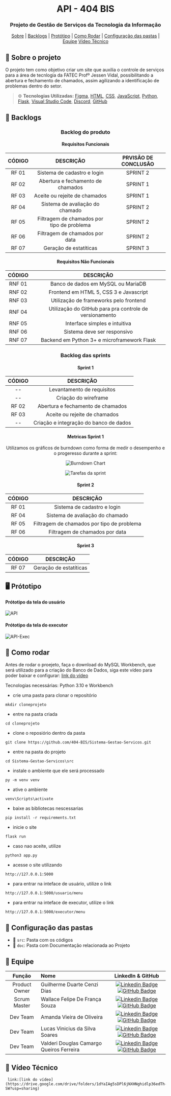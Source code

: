 <h1 align="center">  API - 404 BIS </h1>
<h3 align="center"> Projeto de Gestão de Serviços da Tecnologia da Informação </h3>

<p align="center">
    <a href="#sobre">Sobre</a> | 
    <a href="#backlog">Backlogs</a> | 
    <a href="#prototipo">Protótipo</a> | 
    <a href="#rodar">Como Rodar</a> |
    <a href="#pastas">Configuração das pastas</a> | 
    <a href="#equipe">Equipe</a>
    <a href="#video">Vídeo Técnico</a>
</p>

<span id="sobre">

## :pencil: Sobre o projeto
 O projeto tem como objetivo criar um site que auxilia o controle de serviços para a área de tecnlogia da FATEC Profº Jessen Vidal,
 possibilitando a abertura e fechamento de chamados, assim agilizando a identificação de problemas dentro do setor.
    
  
> :gear: **Tecnologias Utilizadas:** [Figma](http://www.figma.com), [HTML](https://developer.mozilla.org/pt-BR/docs/Web/HTML), [CSS](https://developer.mozilla.org/pt-BR/docs/Web/CSS), [JavaScript](https://developer.mozilla.org/pt-BR/docs/Web/JavaScript), [Python](https://www.python.org/), [Flask](https://flask.palletsprojects.com/en/2.0.x/), [Visual Studio Code](https://code.visualstudio.com/), [Discord](https://discord.com/), [GitHub](https://github.com/)
   
 <span id="backlog">  
   
 ## :dart: Backlogs  
     
 <div align="center">   
  
   
 ### Backlog do produto
 #### Requisitos Funcionais  
| CÓDIGO | DESCRIÇÃO | PRVISÃO DE CONCLUSÃO |
|:------:|:---------:|:--------------------:|
| RF 01 | Sistema de cadastro e login | SPRINT 2 |
| RF 02 | Abertura e fechamento de chamados | SPRINT 1 |
| RF 03 | Aceite ou rejeite de chamados | SPRINT 1 |
| RF 04 | Sistema de avaliação do chamado | SPRINT 2 |
| RF 05 | Filtragem de chamados por tipo de problema | SPRINT 2 |
| RF 06 | Filtragem de chamados por data | SPRINT 2 |
| RF 07 | Geração de estatíticas | SPRINT 3 |
 
#### Requisitos Não Funcionais  
| CÓDIGO | DESCRIÇÃO | 
|:------:|:---------:|
| RNF 01 | Banco de dados em MySQL ou MariaDB |
| RNF 02 | Frontend em HTML 5, CSS 3 e Javascript |
| RNF 03 | Utilização de frameworks pelo frontend |
| RNF 04 | Utilização do GitHub para pra controle de versionamento |
| RNF 05 | Interface simples e intuitiva |  
| RNF 06 | Sistema deve ser responsivo |
| RNF 07 | Backend em Python 3+ e microframework Flask |
     
### Backlog das sprints 
#### Sprint 1
| CÓDIGO | DESCRIÇÃO |
|:------:|:---------:|
| --    | Levantamento de requisitos |
| --    | Criação do wireframe |
| RF 02 | Abertura e fechamento de chamados |
| RF 03 | Aceite ou rejeite de chamados |
| --    | Criação e integração do banco de dados |  
     
#### Metricas Sprint 1      
 Utilizamos os gráficos de burndown como forma de medir o desempenho e o progeresso durante a sprint:
  
 ![Burndown Chart](https://user-images.githubusercontent.com/92696799/163481889-2437818c-bdb1-4c7a-b16f-e78ee6afe424.png)
 
 ![Tarefas da sprint](https://user-images.githubusercontent.com/92696799/163482971-bf152d18-be96-4270-8b33-98c68c556097.jpg)

  
     
#### Sprint 2
| CÓDIGO | DESCRIÇÃO |
|:------:|:---------:|
| RF 01 | Sistema de cadastro e login |
| RF 04 | Sistema de avaliação do chamado 
| RF 05 | Filtragem de chamados por tipo de problema |
| RF 06 | Filtragem de chamados por data |

#### Sprint 3
| CÓDIGO | DESCRIÇÃO |
|:------:|:---------:|
| RF 07 | Geração de estatíticas | SPRINT 3 |

</div>     

<span id="prototipo"> 
  
## :desktop_computer: Prótotipo
  
#### Prótotipo da tela do usuário
    
![API](https://user-images.githubusercontent.com/92696799/163493216-654e13f5-c4b9-43df-a295-8dd7b179e3dc.gif)
    
#### Prótotipo da tela do executor
![API-Exec](https://user-images.githubusercontent.com/92696799/163494007-21cde00e-1f0f-4c82-a52f-51ee6eef6012.gif)

<span id="rodar"> 
    
## :mag_right: Como rodar

Antes de rodar o proejeto, faça o download do MySQL Workbench, que será utilizado para a criação do Banco de Dados, siga este vídeo para poder baixar e configurar: [link do vídeo](https://drive.google.com/drive/folders/1dYaIAg5sDPl6jNXHNghidlp36edTh-SW?usp=sharing)   
    
Tecnologias necessárias: Python 3.10 e Workbench
    
- crie uma pasta para clonar o repositório 
~~~
mkdir cloneprojeto  
~~~
    
- entre na pasta criada  
~~~
cd cloneprojeto
~~~
 
- clone o reposiório dentro da pasta 
~~~   
git clone https://github.com/404-BIS/Sistema-Gestao-Servicos.git
~~~
    
- entre na pasta do projeto 
~~~   
cd Sistema-Gestao-Servicos\src
~~~
    
- instale o ambiente que ele será processado 
~~~   
py -m venv venv
~~~
    
- ative o ambiente 
~~~   
venv\Scripts\activate
~~~
    
- baixe as bibliotecas nescessarias 
~~~   
pip install -r requirements.txt
~~~
    
- inicie o site 
~~~   
flask run
~~~

- caso nao aceite, utilize 
~~~   
python3 app.py
~~~
    
- acesse o site utilizando 
~~~   
http://127.0.0.1:5000
~~~

- para entrar na inteface de usuário, utilize o link    
~~~   
http://127.0.0.1:5000/usuario/menu
~~~
    
- para entrar na inteface de executor, utilize o link    
~~~   
http://127.0.0.1:5000/executor/menu
~~~
    
    
    
<span id="pastas">
   
## :file_folder: Configuração das pastas
* 📂 `src`: Pasta com os códigos
* 📂 `doc`: Pasta com Documentação relacionada ao Projeto
     
<span id="equipe"> 
    
## :busts_in_silhouette: Equipe

|    Função     | Nome                                  |                                                                                                                                                      LinkedIn & GitHub                                                                                                                                                      |
| :-----------: | :------------------------------------ | :-------------------------------------------------------------------------------------------------------------------------------------------------------------------------------------------------------------------------------------------------------------------------------------------------------------------------: |
| Product Owner | Guilherme Duarte Cenzi Dias           |  [![Linkedin Badge](https://img.shields.io/badge/Linkedin-blue?style=flat-square&logo=Linkedin&logoColor=white)](https://www.linkedin.com/in/guilherme-duarte-cenzi-dias-9737621b6) [![GitHub Badge](https://img.shields.io/badge/GitHub-111217?style=flat-square&logo=github&logoColor=white)](https://github.com/guilhermedcdias)              |
| Scrum Master  | Wallace Felipe De França Souza       |  [![Linkedin Badge](https://img.shields.io/badge/Linkedin-blue?style=flat-square&logo=Linkedin&logoColor=white)](https://www.linkedin.com/in/wallacefelipe21/) [![GitHub Badge](https://img.shields.io/badge/GitHub-111217?style=flat-square&logo=github&logoColor=white)](https://github.com/wallacefelipe21)              |
|   Dev Team    | Amanda Vieira de Oliveira             |  [![Linkedin Badge](https://img.shields.io/badge/Linkedin-blue?style=flat-square&logo=Linkedin&logoColor=white)](https://www.linkedin.com/in/amanda-vo/) [![GitHub Badge](https://img.shields.io/badge/GitHub-111217?style=flat-square&logo=github&logoColor=white)](https://github.com/amandavo)                           |
|   Dev Team    | Lucas Vinicius da Silva Soares        |  [![Linkedin Badge](https://img.shields.io/badge/Linkedin-blue?style=flat-square&logo=Linkedin&logoColor=white)](https://www.linkedin.com/in/lucasviniciussoares/) [![GitHub Badge](https://img.shields.io/badge/GitHub-111217?style=flat-square&logo=github&logoColor=white)](https://github.com/LucasVinicius32)          |
|   Dev Team    | Valderi Douglas Camargo Queiros Ferreira |  [![Linkedin Badge](https://img.shields.io/badge/Linkedin-blue?style=flat-square&logo=Linkedin&logoColor=white)](https://www.linkedin.com/in/valderidouglas/) [![GitHub Badge](https://img.shields.io/badge/GitHub-111217?style=flat-square&logo=github&logoColor=white)](https://github.com/ValderiDouglas)             |
 
    
 <span id="video"> 
    
## :movie_camera: Vídeo Técnico 
     
     link:[link do vídeo](https://drive.google.com/drive/folders/1dYaIAg5sDPl6jNXHNghidlp36edTh-SW?usp=sharing)
